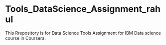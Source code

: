 # Tools_DataScience_Assignment_rahul
This Rrepository is for Data Science Tools Assignment for IBM Data science course in Coursera.
